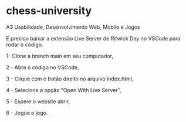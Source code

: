 # chess-university
A3 Usabilidade, Desenvolvimento Web, Mobile e Jogos

É preciso baixar a extensão Live Server de Ritwick Dey no VSCode para rodar o código. 

 1- Clone a branch main em seu computador, 

2 - Abra o código no VSCode, 

3 - Clique com o botão direito no arquivo index.html,

4 - Selecione a opção "Open With Live Server",

5 - Espere o website abrir,

6 - Jogue o jogo. 
